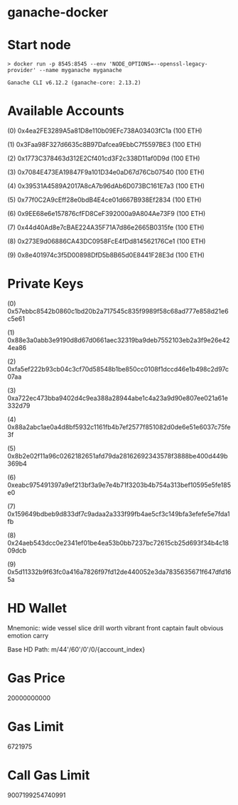 # ganache-docker


Start node
==================

    > docker run -p 8545:8545 --env 'NODE_OPTIONS=--openssl-legacy-provider' --name myganache myganache
    
    Ganache CLI v6.12.2 (ganache-core: 2.13.2)

Available Accounts
==================
(0) 0x4ea2FE3289A5a81D8e110b09EFc738A03403fC1a (100 ETH)

(1) 0x3Faa98F327d6635c8B97Dafcea9EbbC7f5597BE3 (100 ETH)

(2) 0x1773C378463d312E2Cf401cd3F2c338D11af0D9d (100 ETH)

(3) 0x7084E473EA19847F9a101D34e0aD67d76Cb07540 (100 ETH)

(4) 0x39531A4589A2017A8cA7b96dAb6D073BC161E7a3 (100 ETH)

(5) 0x77f0C2A9cEff28e0bdB4E4ce01d667B938Ef2834 (100 ETH)

(6) 0x9EE68e6e157876cfFD8CeF392000a9A804Ae73F9 (100 ETH)

(7) 0x44d40Ad8e7cBAE224A35F71A7d86e2665B0315fe (100 ETH)

(8) 0x273E9d06886CA43DC0958FcE4fDd814562176Ce1 (100 ETH)

(9) 0x8e401974c3f5D00898DfD5b8B65d0E8441F28E3d (100 ETH)

Private Keys
==================
(0) 0x57ebbc8542b0860c1bd20b2a717545c835f9989f58c68ad777e858d21e6c5e61

(1) 0x88e3a0abb3e9190d8d67d0661aec32319ba9deb7552103eb2a3f9e26e424ea86

(2) 0xfa5ef222b93cb04c3cf70d58548b1be850cc0108f1dccd46e1b498c2d97c07aa

(3) 0xa722ec473bba9402d4c9ea388a28944abe1c4a23a9d90e807ee021a61e332d79

(4) 0x88a2abc1ae0a4d8bf5932c1161fb4b7ef2577f851082d0de6e51e6037c75fe3f

(5) 0x8b2e02f11a96c0262182651afd79da28162692343578f3888be400d449b369b4

(6) 0xeabc975491397a9ef213bf3a9e7e4b71f3203b4b754a313bef10595e5fe185e0

(7) 0x159649bdbeb9d833df7c9adaa2a333f99fb4ae5cf3c149bfa3efefe5e7fda1fb

(8) 0x24aeb543dcc0e2341ef01be4ea53b0bb7237bc72615cb25d693f34b4c1809dcb

(9) 0x5d11332b9f63fc0a416a7826f97fd12de440052e3da7835635671f647dfd165a


HD Wallet
==================
Mnemonic:      wide vessel slice drill worth vibrant front captain fault obvious emotion carry

Base HD Path:  m/44'/60'/0'/0/{account_index}

Gas Price
==================
20000000000

Gas Limit
==================
6721975

Call Gas Limit
==================
9007199254740991
